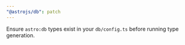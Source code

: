 ```yaml
---
"@astrojs/db": patch
---
```


Ensure `astro:db` types exist in your `db/config.ts` before running type generation.
